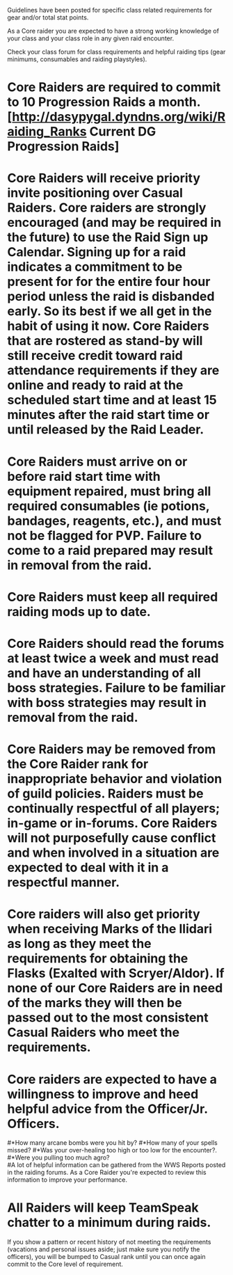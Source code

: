 Guidelines have been posted for specific class related requirements for gear and/or total stat points. 

As a Core raider you are expected to have a strong working knowledge of your class and your class role in any given raid encounter. 

Check your class forum for class requirements and helpful raiding tips (gear minimums, consumables and raiding playstyles).


# Core Raiders are required to commit to 10 Progression Raids a month. [http://dasypygal.dyndns.org/wiki/Raiding_Ranks Current DG Progression Raids]
# Core Raiders will receive priority invite positioning over Casual Raiders. Core raiders are strongly encouraged (and may be required in the future) to use the Raid Sign up Calendar. Signing up for a raid indicates a commitment to be present for for the entire four hour period unless the raid is disbanded early. So its best if we all get in the habit of using it now. Core Raiders that are rostered as stand-by will still receive credit toward raid attendance requirements if they are online and ready to raid at the scheduled start time and at least 15 minutes after the raid start time or until released by the Raid Leader.
# Core Raiders must arrive on or before raid start time with equipment repaired, must bring all required consumables (ie potions, bandages, reagents, etc.), and must not be flagged for PVP. Failure to come to a raid prepared may result in removal from the raid.
# Core Raiders must keep all required raiding mods up to date. 
# Core Raiders should read the forums at least twice a week and must read and have an understanding of all boss strategies. Failure to be familiar with boss strategies may result in removal from the raid.
# Core Raiders may be removed from the Core Raider rank for inappropriate behavior and violation of guild policies. Raiders must be continually respectful of all players; in-game or in-forums. Core Raiders will not purposefully cause conflict and when involved in a situation are expected to deal with it in a respectful manner.
# Core raiders will also get priority when receiving Marks of the Ilidari as long as they meet the requirements for obtaining the Flasks (Exalted with Scryer/Aldor). If none of our Core Raiders are in need of the marks they will then be passed out to the most consistent Casual Raiders who meet the requirements.
# Core raiders are expected to have a willingness to improve and heed helpful advice from the Officer/Jr. Officers.  
#*How many arcane bombs were you hit by? 
#*How many of your spells missed? 
#*Was your over-healing too high or too low for the encounter?. 
#*Were you pulling too much agro?  
#A lot of helpful information can be gathered from the WWS Reports posted in the raiding forums. As a Core Raider you're expected to review this information to improve your performance.
# All Raiders will keep TeamSpeak chatter to a minimum during raids.

If you show a pattern or recent history of not meeting the requirements (vacations and personal issues aside; just make sure you notify the officers), you will be bumped to Casual rank until you can once again commit to the Core level of requirement.